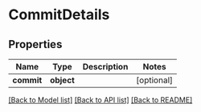 # CommitDetails

## Properties
Name | Type | Description | Notes
------------ | ------------- | ------------- | -------------
**commit** | **object** |  | [optional] 

[[Back to Model list]](../README.md#documentation-for-models) [[Back to API list]](../README.md#documentation-for-api-endpoints) [[Back to README]](../README.md)

